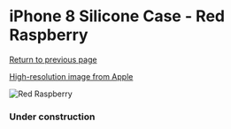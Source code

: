 # iPhone 8 Silicone Case - Red Raspberry

[Return to previous page](/iphone_7)

[High-resolution image from Apple](https://store.storeimages.cdn-apple.com/8756/as-images.apple.com/is/MRFQ2?wid=4500&hei=4500&fmt=png)

<div style="width: 384px"><img src="/everypreview/MRFQ2.png" alt="Red Raspberry"></div>

### Under construction
